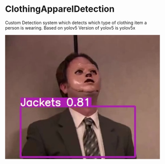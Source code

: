 # ClothingApparelDetection
Custom Detection system which detects which type of clothing item a person is wearing. Based on yolov5 
Version of yolov5 is yolov5x

<img src="Screenshot 2020-11-21 020827.jpg">
